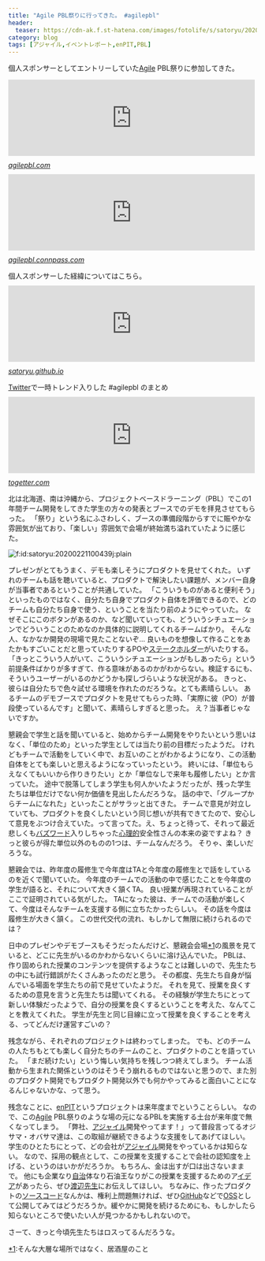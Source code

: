 ```yaml
---
title: "Agile PBL祭りに行ってきた。 #agilepbl"
header:
  teaser: https://cdn-ak.f.st-hatena.com/images/fotolife/s/satoryu/20200221/20200221100439.jpg
category: blog
tags: [アジャイル,イベントレポート,enPIT,PBL]
---
```

<p>個人スポンサーとしてエントリーしていた<a class="keyword" href="http://d.hatena.ne.jp/keyword/Agile">Agile</a> PBL祭りに参加してきた。</p>

<p><iframe src="https://hatenablog-parts.com/embed?url=https%3A%2F%2Fagilepbl.com%2F" title="Agile PBL祭り2020" class="embed-card embed-webcard" scrolling="no" frameborder="0" style="display: block; width: 100%; height: 155px; max-width: 500px; margin: 10px 0px;"></iframe><cite class="hatena-citation"><a href="https://agilepbl.com/">agilepbl.com</a></cite>
<iframe src="https://hatenablog-parts.com/embed?url=https%3A%2F%2Fagilepbl.connpass.com%2Fevent%2F160996%2F" title="Agile PBL祭り2020 (2020/02/21 10:00〜)" class="embed-card embed-webcard" scrolling="no" frameborder="0" style="display: block; width: 100%; height: 155px; max-width: 500px; margin: 10px 0px;"></iframe><cite class="hatena-citation"><a href="https://agilepbl.connpass.com/event/160996/">agilepbl.connpass.com</a></cite></p>

<p>個人スポンサーした経緯についてはこちら。
<iframe src="https://hatenablog-parts.com/embed?url=https%3A%2F%2Fsatoryu.github.io%2Fnews%2F2020%2F01%2F03%2Fsponsoring_agilepbl2020.html" title="Agile PBL祭り2020に協賛します。" class="embed-card embed-webcard" scrolling="no" frameborder="0" style="display: block; width: 100%; height: 155px; max-width: 500px; margin: 10px 0px;"></iframe><cite class="hatena-citation"><a href="https://satoryu.github.io/news/2020/01/03/sponsoring_agilepbl2020.html">satoryu.github.io</a></cite></p>

<p><a class="keyword" href="http://d.hatena.ne.jp/keyword/Twitter">Twitter</a>で一時トレンド入りした #agilepbl のまとめ
<iframe src="https://hatenablog-parts.com/embed?url=https%3A%2F%2Ftogetter.com%2Fli%2F1471737" title="AgilePBL祭り 2020" class="embed-card embed-webcard" scrolling="no" frameborder="0" style="display: block; width: 100%; height: 155px; max-width: 500px; margin: 10px 0px;"></iframe><cite class="hatena-citation"><a href="https://togetter.com/li/1471737">togetter.com</a></cite></p>

<p>北は北海道、南は沖縄から、プロジェクトベースドラーニング（PBL）でこの1年間チーム開発をしてきた学生の方々の発表とブースでのデモを拝見させてもらった。
「祭り」という名にふさわしく、ブースの準備段階からすでに賑やかな雰囲気が出ており、「楽しい」雰囲気で会場が終始満ち溢れていたように感じた。</p>

<p><span itemscope itemtype="http://schema.org/Photograph"><img src="https://cdn-ak.f.st-hatena.com/images/fotolife/s/satoryu/20200221/20200221100439.jpg" alt="f:id:satoryu:20200221100439j:plain" title="f:id:satoryu:20200221100439j:plain" class="hatena-fotolife" itemprop="image"></span></p>

<p>プレゼンがとてもうまく、デモも楽しそうにプロダクトを見せてくれた。
いずれのチームも話を聴いていると、プロダクトで解決したい課題が、メンバー自身が当事者であるということが共通していた。
「こういうものがあると便利そう」といったものではなく、自分たち自身でプロダクト自体を評価できるので、どのチームも自分たち自身で使う、ということを当たり前のようにやっていた。
なぜそこにこのボタンがあるのか、など聞いていっても、どういうシチュエーションでどういうことのためなのか具体的に説明してくれるチームばかり。
そんな人、なかなか開発の現場で見たことないぞ…
良いものを想像して作ることをあたかもすごいことだと思っていたりするPOや<a class="keyword" href="http://d.hatena.ne.jp/keyword/%A5%B9%A5%C6%A1%BC%A5%AF%A5%DB%A5%EB%A5%C0%A1%BC">ステークホルダー</a>がいたりする。
「きっとこういう人がいて、こういうシチュエーションがもしあったら」という前提条件ばかりが多すぎて、作る意味があるのかがわからない。検証するにも、そういうユーザーがいるのかどうかも探しづらいような状況がある。
きっと、彼らは自分たちで色々試せる環境を作れたのだろうな。とても素晴らしい。
あるチームのデモブースでプロダクトを見せてもらった時、「実際に彼（PO）が普段使っているんです」と聞いて、素晴らしすぎると思った。
え？当事者じゃないですか。</p>

<p>懇親会で学生と話を聞いていると、始めからチーム開発をやりたいという思いはなく、「単位のため」といった学生としては当たり前の目標だったようだ。
けれどもチームで活動をしていく中で、お互いのことがわかるようになり、この活動自体をとても楽しいと思えるようになっていったという。
終いには、「単位もらえなくてもいいから作りきりたい」とか「単位なしで来年も履修したい」とか言っていた。
途中で脱落してしまう学生も何人かいたようだったが、残った学生たちは単位だけでない何か価値を見出したんだろうな。
話の中で、「グループからチームになれた」といったことがサラッと出てきた。
チームで意見が対立していても、プロダクトを良くしたいという同じ想いが共有できてたので、安心して意見をぶつけ合えていた。って言ってた。え、ちょっと待って、それって最近悲しくも<a class="keyword" href="http://d.hatena.ne.jp/keyword/%A5%D0%A5%BA%A5%EF%A1%BC%A5%C9">バズワード</a>入りしちゃった<a class="keyword" href="http://d.hatena.ne.jp/keyword/%BF%B4%CD%FD%C5%AA">心理的</a>安全性さんの本来の姿ですよね？
きっと彼らが得た単位以外のものの1つは、チームなんだろう。
そりゃ、楽しいだろうな。</p>

<p>懇親会では、昨年度の履修生で今年度はTAと今年度の履修生とで話をしているのを近くで聞いていた。
今年度のチームでの活動の中で感じたことを今年度の学生が語ると、それについて大きく頷くTA。
良い授業が再現されていることがここで証明されている気がした。
TAになった彼は、チームでの活動が楽しくて、今度はそんなチームを支援する側に立ちたかったらしい。
その話を今度は履修生が大きく頷く。
この世代交代の流れ、もしかして無限に続けられるのでは？</p>

<p>日中のプレゼンやデモブースもそうだったんだけど、懇親会会場<a href="#f-123724ae" name="fn-123724ae" title="そんな大層な場所ではなく、居酒屋のこと">*1</a>の風景を見ていると、どこに先生がいるのかわからないくらいに溶け込んでいた。
PBLは、作り固められた授業のコンテンツを提供するようなことは難しいので、先生たちの中にも試行錯誤がたくさんあったのだと思う。
その都度、先生たち自身が悩んでいる場面を学生たちの前で見せていたようだ。
それを見て、授業を良くするための意見を言うと先生たちは聞いてくれる。
その経験が学生たちにとって新しい体験だったようで、自分の授業を良くするということを考えた、なんてことを教えてくれた。
学生が先生と同じ目線に立って授業を良くすることを考える、ってどんだけ運営すごいの？</p>

<p>残念ながら、それぞれのプロジェクトは終わってしまった。
でも、どのチームの人たちもとても楽しく自分たちのチームのこと、プロダクトのことを語っていた。
「まだ続けたい」という悔しい気持ちを残しつつ終えてしまう。
チーム活動から生まれた関係というのはそうそう崩れるものではないと思うので、また別のプロダクト開発でもプロダクト開発以外でも何かやってみると面白いことになるんじゃないかな、って思う。</p>

<p>残念なことに、<a href="http://www.enpit.jp/">enPIT</a>というプロジェクトは来年度までということらしい。
なので、この<a class="keyword" href="http://d.hatena.ne.jp/keyword/Agile">Agile</a> PBL祭りのような場の元になるPBLを実施する土台が来年度で無くなってしまう。
「弊社、<a class="keyword" href="http://d.hatena.ne.jp/keyword/%A5%A2%A5%B8%A5%E3%A5%A4%A5%EB">アジャイル</a>開発やってます！」って普段言ってるオジサマ・オバサマ達は、この取組が継続できるような支援をしてあげてほしい。
学生のひとたちにとって、どの会社が<a class="keyword" href="http://d.hatena.ne.jp/keyword/%A5%A2%A5%B8%A5%E3%A5%A4%A5%EB">アジャイル</a>開発をやっているかは知らない。
なので、採用の観点として、この授業を支援することで会社の認知度を上げる、というのはいかがだろうか。
もちろん、金は出すが口は出さないままで。
他にも企業なり<a class="keyword" href="http://d.hatena.ne.jp/keyword/%BC%AB%BC%A3">自治</a>体なり石油王なりがこの授業を支援するためのア<a class="keyword" href="http://d.hatena.ne.jp/keyword/%A5%A4%A5%C7%A5%A2">イデア</a>があったら、ぜひ<a href="https://twitter.com/chiemi_wtnb">渡辺先生</a>にお伝えしてほしい。
ちなみに、作ったプロダクトの<a class="keyword" href="http://d.hatena.ne.jp/keyword/%A5%BD%A1%BC%A5%B9%A5%B3%A1%BC%A5%C9">ソースコード</a>なんかは、権利上問題無ければ、ぜひ<a class="keyword" href="http://d.hatena.ne.jp/keyword/GitHub">GitHub</a>などで<a class="keyword" href="http://d.hatena.ne.jp/keyword/OSS">OSS</a>として公開してみてはどうだろうか。緩やかに開発を続けるためにも、もしかしたら知らないところで使いたい人が見つかるかもしれないので。</p>

<p>さーて、きっと今頃先生たちはロスってるんだろうな。</p>
<div class="footnote">
<p class="footnote"><a href="#fn-123724ae" name="f-123724ae" class="footnote-number">*1</a><span class="footnote-delimiter">:</span><span class="footnote-text">そんな大層な場所ではなく、居酒屋のこと</span></p>
</div>
